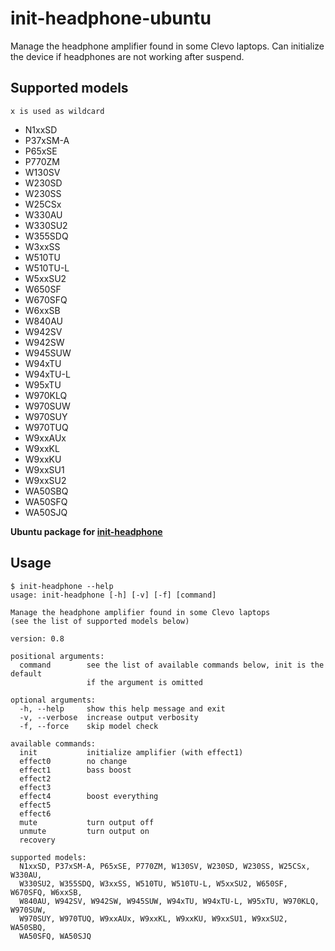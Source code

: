 # init-headphone-ubuntu
Manage the headphone amplifier found in some Clevo laptops.
Can initialize the device if headphones are not working after suspend.

## Supported models
```x is used as wildcard```
* N1xxSD
* P37xSM-A
* P65xSE
* P770ZM
* W130SV
* W230SD
* W230SS
* W25CSx
* W330AU
* W330SU2
* W355SDQ
* W3xxSS
* W510TU
* W510TU-L
* W5xxSU2
* W650SF
* W670SFQ
* W6xxSB
* W840AU
* W942SV
* W942SW
* W945SUW
* W94xTU
* W94xTU-L
* W95xTU
* W970KLQ
* W970SUW
* W970SUY
* W970TUQ
* W9xxAUx
* W9xxKL
* W9xxKU
* W9xxSU1
* W9xxSU2
* WA50SBQ
* WA50SFQ
* WA50SJQ

**Ubuntu package for [init-headphone](https://github.com/Unrud/init-headphone)**

## Usage
```
$ init-headphone --help
usage: init-headphone [-h] [-v] [-f] [command]

Manage the headphone amplifier found in some Clevo laptops
(see the list of supported models below)

version: 0.8

positional arguments:
  command        see the list of available commands below, init is the default
                 if the argument is omitted

optional arguments:
  -h, --help     show this help message and exit
  -v, --verbose  increase output verbosity
  -f, --force    skip model check

available commands:
  init           initialize amplifier (with effect1)
  effect0        no change
  effect1        bass boost
  effect2
  effect3
  effect4        boost everything
  effect5
  effect6
  mute           turn output off
  unmute         turn output on
  recovery

supported models:
  N1xxSD, P37xSM-A, P65xSE, P770ZM, W130SV, W230SD, W230SS, W25CSx, W330AU, 
  W330SU2, W355SDQ, W3xxSS, W510TU, W510TU-L, W5xxSU2, W650SF, W670SFQ, W6xxSB, 
  W840AU, W942SV, W942SW, W945SUW, W94xTU, W94xTU-L, W95xTU, W970KLQ, W970SUW, 
  W970SUY, W970TUQ, W9xxAUx, W9xxKL, W9xxKU, W9xxSU1, W9xxSU2, WA50SBQ, 
  WA50SFQ, WA50SJQ
```
